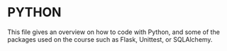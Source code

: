 # PYTHON

This file gives an overview on how to code with Python, and some of the packages used on the course such as Flask, Unittest, or SQLAlchemy.

